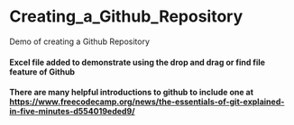 # Creating_a_Github_Repository
Demo of creating a Github Repository

#### Excel file added to demonstrate using the drop and drag or find file feature of Github
#### There are many helpful introductions to github to include one at https://www.freecodecamp.org/news/the-essentials-of-git-explained-in-five-minutes-d554019eded9/

